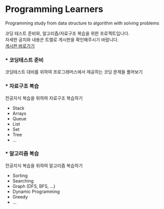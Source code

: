 # Programming Learners
Programming study from data structure to algorithm with solving problems

코딩 테스트 준비와, 알고리즘/자료구조 복습을 위한 프로젝트입니다. </br> 
자세한 공지와 내용은 트렐로 게시판을 확인해주시기 바랍니다.  </br> 
[게시판 바로가기](https://trello.com/b/oyGBrxYP/for-our-programming-skills)

### * 코딩테스트 준비
코딩테스트 대비를 위하여 프로그래머스에서 제공하는 코딩 문제들 풀어보기


### * 자료구조 복습
전공지식 복습을 위하여 자료구조 복습하기
 - Stack
 - Arrays
 - Queue
 - List
 - Set
 - Tree
 - ...
 

### * 알고리즘 복습
전공지식 복습을 위하여 알고리즘 복습하기
 - Sorting
 - Searching
 - Graph (DFS, BFS, ...)
 - Dynamic Programming
 - Greedy
 - ...
